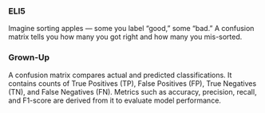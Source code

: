 ### ELI5
Imagine sorting apples — some you label “good,” some “bad.” A confusion matrix tells you how many you got right and how many you mis-sorted.

### Grown-Up
A confusion matrix compares actual and predicted classifications. It contains counts of True Positives (TP), False Positives (FP), True Negatives (TN), and False Negatives (FN). Metrics such as accuracy, precision, recall, and F1-score are derived from it to evaluate model performance.
